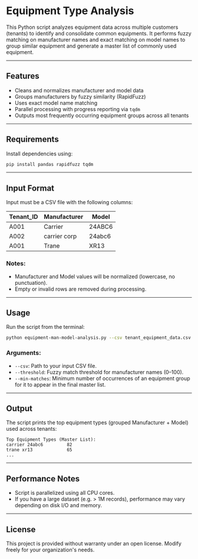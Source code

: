 # Equipment Type Analysis

This Python script analyzes equipment data across multiple customers (tenants) to identify and consolidate common equipments. It performs fuzzy matching on manufacturer names and exact matching on model names to group similar equipment  and generate a master list of commonly used equipment.

---

## Features

* Cleans and normalizes manufacturer and model data
* Groups manufacturers by fuzzy similarity (RapidFuzz)
* Uses exact model name matching
* Parallel processing with progress reporting via `tqdm`
* Outputs most frequently occurring equipment groups across all tenants

---

## Requirements

Install dependencies using:

```bash
pip install pandas rapidfuzz tqdm
```

---

## Input Format

Input must be a CSV file with the following columns:

| Tenant\_ID | Manufacturer | Model  |
| ---------- | ------------ | ------ |
| A001       | Carrier      | 24ABC6 |
| A002       | carrier corp | 24abc6 |
| A001       | Trane        | XR13   |

### Notes:

* Manufacturer and Model values will be normalized (lowercase, no punctuation).
* Empty or invalid rows are removed during processing.

---

## Usage

Run the script from the terminal:

```bash
python equipment-man-model-analysis.py --csv tenant_equipment_data.csv --threshold 80 --min-matches 2
```

### Arguments:

* `--csv`: Path to your input CSV file.
* `--threshold`: Fuzzy match threshold for manufacturer names (0–100).
* `--min-matches`: Minimum number of occurrences of an equipment group for it to appear in the final master list.

---

## Output

The script prints the top equipment types (grouped Manufacturer + Model) used across tenants:

```
Top Equipment Types (Master List):
carrier 24abc6         82
trane xr13             65
...
```

---

## Performance Notes

* Script is parallelized using all CPU cores.
* If you have a large dataset (e.g. > 1M records), performance may vary depending on disk I/O and memory.

---

## License

This project is provided without warranty under an open license. Modify freely for your organization's needs.
